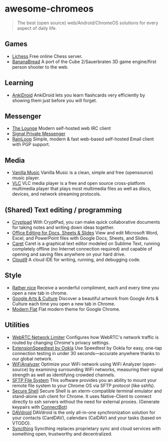 # awesome-chromeos

> The best (open source) web/Android/ChromeOS solutions for every aspect of daily life.

## Games

- [Lichess](https://lichess.org/) Free online Chess server.
- [BananaBread](https://kripken.github.io/BananaBread/cube2/bb.html) A port of the Cube 2/Sauerbraten 3D game engine/first person shooter to the web.

## Learning

- [AnkiDroid](https://chrome.google.com/webstore/detail/ankidroid-flashcards/ckmbkodkbmkmdjdimeiddeljndcneifo?hl=en) AnkiDroid lets you learn flashcards very efficiently by showing them just before you will forget.

## Messenger

- [The Lounge](https://github.com/thelounge/lounge) Modern self-hosted web IRC client
- [Signal Private Messenger](https://chrome.google.com/webstore/detail/signal-private-messenger/bikioccmkafdpakkkcpdbppfkghcmihk?hl=en)
- [RainLoop](https://www.rainloop.net/) Simple, modern & fast web-based self-hosted Email client with PGP support.

## Media

- [Vanilla Music](https://play.google.com/store/apps/details?id=ch.blinkenlights.android.vanilla) Vanilla Music is a clean, simple and free (opensource) music player.
- [VLC](https://play.google.com/store/apps/details?id=org.videolan.vlc) VLC media player is a free and open source cross-platform multimedia player that plays most multimedia files as well as discs, devices, and network streaming protocols.

## (Shared) Text editing / programming

- [Cryptpad](https://cryptpad.fr/) With CryptPad, you can make quick collaborative documents for taking notes and writing down ideas together.
- [Office Editing for Docs, Sheets & Slides](https://chrome.google.com/webstore/detail/office-editing-for-docs-s/gbkeegbaiigmenfmjfclcdgdpimamgkj) View and edit Microsoft Word, Excel, and PowerPoint files with Google Docs, Sheets, and Slides.
- [Caret](https://chrome.google.com/webstore/detail/caret/fljalecfjciodhpcledpamjachpmelml?hl=en) Caret is a graphical text editor modeled on Sublime Text, running completely offline (no Internet connection required) and capable of opening and saving files anywhere on your hard drive.
- [Cloud9](https://c9.io/) A cloud IDE for writing, running, and debugging code.

## Style

- [Rather nice](https://chrome.google.com/webstore/detail/rathernice/kfibhikcmebfoodlidlinpdjnphillno/related) Receive a wonderful compliment, each and every time you open a new tab in chrome.
- [Google Arts & Culture](https://chrome.google.com/webstore/detail/google-arts-culture/akimgimeeoiognljlfchpbkpfbmeapkh?hl=en) Discover a beautiful artwork from Google Arts & Culture each time you open a new tab in Chrome.
- [Modern Flat](https://chrome.google.com/webstore/detail/modern-flat/pdcjjgefkpoemmlcjfcfkeminneboaob) Flat modern theme for Google Chrome.

## Utilities

- [WebRTC Network Limiter](https://chrome.google.com/webstore/detail/webrtc-network-limiter/npeicpdbkakmehahjeeohfdhnlpdklia) Configures how WebRTC's network traffic is routed by changing Chrome's privacy settings.
- [ExtensionSpeedtest by Ookla](https://play.google.com/store/apps/details?id=org.zwanoo.android.speedtest) Use Speedtest by Ookla for easy, one-tap connection testing in under 30 seconds—accurate anywhere thanks to our global network.
- [WiFiAnalyzer](https://play.google.com/store/apps/details?id=com.vrem.wifianalyzer) Optimize your WiFi network using WiFi Analyzer (open-source) by examining surrounding WiFi networks, measuring their signal strength as well as identifying crowded channels.
- [SFTP File System](https://chrome.google.com/webstore/detail/sftp-file-system/gbheifiifcfekkamhepkeogobihicgmn?hl=en) This software provides you an ability to mount your remote file system to your Chrome OS via SFTP protocol (like sshfs).
- [Secure Shell](https://chrome.google.com/webstore/detail/secure-shell/pnhechapfaindjhompbnflcldabbghjo?hl=en) Secure Shell is an xterm-compatible terminal emulator and stand-alone ssh client for Chrome. It uses Native-Client to connect directly to ssh servers without the need for external proxies. (Generate keypairs with [ConnectBot](https://play.google.com/store/apps/details?id=org.connectbot))
- [DAVdroid](https://play.google.com/store/apps/details?id=at.bitfire.davdroid) DAVdroid is the only all-in-one synchronization solution for your contacts (CardDAV), calendars (CalDAV) and your tasks (based on VTODO).
- [Syncthing](https://play.google.com/store/apps/details?id=com.nutomic.syncthingandroid) Syncthing replaces proprietary sync and cloud services with something open, trustworthy and decentralized.
